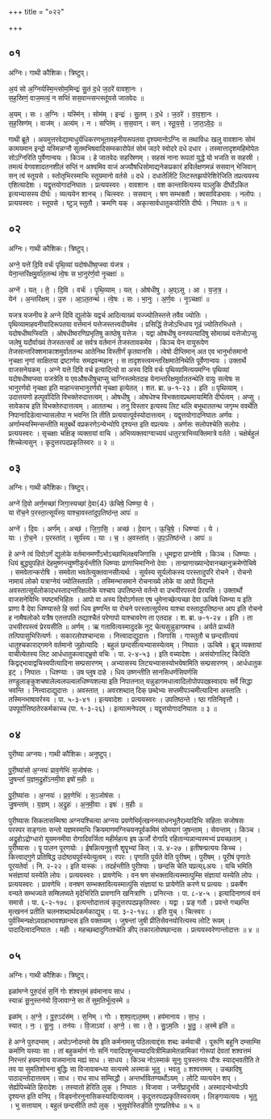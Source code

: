 +++
title = "०२२"

+++


## ०१
अग्निः। गाथी कौशिकः। त्रिष्टुप्।

अ॒यं सो अ॒ग्निर्यस्मि॒न्त्सोम॒मिन्द्रः॑ सु॒तं द॒धे ज॒ठरे॑ वावशा॒नः ।  
स॒ह॒स्रिणं॒ वाज॒मत्यं॒ न सप्तिं॑ सस॒वान्त्सन्त्स्तू॑यसे जातवेदः ॥

अ॒यम् । सः । अ॒ग्निः । यस्मि॑न् । सोम॑म् । इन्द्रः॑ । सु॒तम् । द॒धे । ज॒ठरे॑ । वा॒व॒शा॒नः ।  
स॒ह॒स्रिण॑म् । वाज॑म् । अत्य॑म् । न । सप्ति॑म् । स॒स॒वान् । सन् । स्तू॒य॒से॒ । जा॒त॒ऽवे॒दः॒ ॥

गाथी ब्रूते । अयमुत्तरवेद्यामाधुर्यधिकरणभूतावहनीयरूपतया दृश्यमानोऽग्निः स तथाविधः खलु वावशानः सोमं कामयमान इन्द्रो यस्मिन्नग्नौ सुतमभिषवादिसम्स्कारोपेतं सोमं जठरे स्वोदरे दधे दधार । तस्मात्तादृशमहिमोपेतः सोऽग्निरिति पुर्वेणान्वयः । किञ्च । हे जातवेदः सहस्रिणम् । सहस्रं नाना रूपतां युद्धे यो भजति स सहस्री । तमत्यं वेगवशादतनशीलं सप्तिं न अश्वमिव वाजं अज्यौषधिसोमाद्यनेकप्रकारं हविर्लक्षणमन्नं ससवान् भेजिवान् सन् त्वं स्तूयसे । स्तोतृभिरस्माभिः स्तूयमानो वर्तसे ॥ दधे । दधातेर्लिटि लिटस्तझयोरेशिरेजिति तप्रत्ययस्य एशित्यादेशः । यद्वृत्तयोगादनिघातः । प्रत्ययस्वरः । वावशानः । वश कान्तावित्यस्य यञ्लुकि दीर्घोऽकित इत्यभ्यासस्य दीर्घः । व्यत्ययेन शानच् । चित्स्वरः । ससवान् । षण सम्भक्तौ । क्वसाविडभावः । नलोपः । प्रत्ययस्वरः । स्तूयसे । ष्टुञ् स्तुतौ । क्रमणि यक् । अकृत्सार्वधातुकयोरिति दीर्घः । निघातः ॥ १ ॥

## ०२
अग्निः। गाथी कौशिकः। त्रिष्टुप्।

अग्ने॒ यत्ते॑ दि॒वि वर्चः॑ पृथि॒व्यां यदोष॑धीष्व॒प्स्वा य॑जत्र ।  
येना॒न्तरि॑क्षमु॒र्वा॑त॒तन्थ॑ त्वे॒षः स भा॒नुर॑र्ण॒वो नृ॒चक्षाः॑ ॥

अग्ने॑ । यत् । ते॒ । दि॒वि । वर्चः॑ । पृ॒थि॒व्याम् । यत् । ओष॑धीषु । अ॒प्ऽसु । आ । य॒ज॒त्र॒ ।  
येन॑ । अ॒न्तरि॑क्षम् । उ॒रु । आ॒ऽत॒तन्थ॑ । त्वे॒षः । सः । भा॒नुः । अ॒र्ण॒वः । नृ॒ऽचक्षाः॑ ॥

यजत्र यजनीय हे अग्ने दिवि द्युलोके यद्वर्च आदित्याख्यं यज्ज्योतिस्तत्ते तवैव ज्योतिः । पृथिव्यामाहवनीयादिरूपतया वर्त्तमानं यत्तेजस्तत्त्वदीयमेव । प्रसिद्धिं तेजोऽभिधाय गूढं ज्योतिरभिधत्ते । यदोषधीष्वप्स्विति । ओषधीष्वरणिप्रभृतिषु काष्ठेषु यत्तेजः । यद्वा ओषधीषु वनस्पत्यादिषु सोमाख्यं यत्तेजोऽप्सु जलेषु यदौर्वाख्यं तेजस्तत्सर्वं आ सर्वत्र वर्तमानं तेजस्तावकमेव । किञ्च येन वायुरूपेण तेजसान्तरिक्शमाकाशमुर्वाततन्थ आतेनिथ विस्तीर्णं कृतवानसि । त्वेषो दीप्तिमान् अत एव भानुर्भासमानो नृचक्षा नृणां साक्षितया द्रष्टार्णवः समद्रवन्महान् । स तादृशस्त्वमन्तरिक्षमातेनिथेति पूर्वेणान्वयः । उक्तार्थे वाजसनेयकम् । अग्ने यत्ते दिवि वर्च इत्यादित्यो वा अस्य दिवि वर्चः पृथिव्यामित्ययमग्निः पृथिव्यां यदोषधीष्वप्स्वा यजत्रेति य एवऔषधीषुचाप्सु चाग्निस्तमेतदाह येनान्तरिक्षमुर्वाततन्थेति वायुः सत्वेषः स भानुरर्णवो नृचक्षा इति माहान्त्सभानुरर्णवो नृचक्षा इत्येतत् । शत. ब्रा. ७-१-२३ । इति ॥ पृथिव्याम् । उदात्तयणो हल्पूर्वादिति विभक्तेरुदात्तत्वम् । ओषधीषु । ओषधेश्च विभक्तावप्रथमायामिति दीर्घत्वम् । अप्सु । सावेकाच इति विभक्तेरुदात्तत्वम् । आततन्थ । तनु विस्तार इत्यस्य लिट थलि बभूथाततन्थ जगृम्भ ववर्थेति निपानादिडेत्वाभ्यासलोपा न भवन्ति लि तीति प्रत्ययात्पूर्वस्योदात्तत्वम् । यद्वृत्तयोगादनिघातः अर्णवः । अर्णाम्स्यस्मिन्सन्तीति मतुबर्थे वप्रकरणेऽन्येभ्योपि दृश्यन्त इति वप्रत्ययः । अर्णसः सलोपश्चेति सलोपः । प्रत्ययस्वरः । सृचक्षाः चक्षिङ् व्यक्तायां वाचि । अभिव्यक्तवाग्वाच्ययं धातुरत्राभिव्यक्तिमात्रे वर्तते । चक्षेर्बहुलं शिच्चेत्यसुन् । कृदुत्तरपदप्रकृतिस्वरः ॥ २ ॥

## ०३
अग्निः। गाथी कौशिकः। त्रिष्टुप्।

अग्ने॑ दि॒वो अर्ण॒मच्छा॑ जिगा॒स्यच्छा॑ दे॒वा{4} ऊ॑चिषे॒ धिष्ण्या॒ ये ।  
या रो॑च॒ने प॒रस्ता॒त्सूर्य॑स्य॒ याश्चा॒वस्ता॑दुप॒तिष्ठ॑न्त॒ आपः॑ ॥

अग्ने॑ । दि॒वः । अर्ण॑म् । अच्छ॑ । जि॒गा॒सि॒ । अच्छ॑ । दे॒वान् । ऊ॒चि॒षे॒ । धिष्ण्याः॑ । ये ।  
याः । रो॒च॒ने । प॒रस्ता॑त् । सूर्य॑स्य । याः । च॒ । अ॒वस्ता॑त् । उ॒प॒ऽतिष्ठ॑न्ते । आपः॑ ॥

हे अग्ने त्वं दिवोऽर्णं द्युलोके वर्तमानमर्णोऽभोऽच्छाभिलक्ष्यजिगासि । धूमद्वारा प्राप्नोषि । किञ्च । धिष्ण्याः । धियं बुद्ध्युपहितं देहमुष्णन्त्युष्णीकुर्वन्तीति धिष्ण्याः प्राणाभिमानिनो देवाः । तान्प्राणाख्यान्देवानच्छानुक्रमेणोचिषे । समवेतान्करोषि । समवेता भवतेत्युक्तवानसीत्यर्थः । सूर्यस्य सूर्यलोकस्य परस्तादुपरि रोचने । रोचनो नामायं लोको यत्राग्नेयं ज्योतिस्तपति । तस्मिन्भासमाने रोचनाख्ये लोके या आपो विद्यन्ते अवस्तात्सूर्यलोकादधस्तादन्तरिक्षलोके यश्चाप उपतिष्ठन्ते वर्तन्ते वा उभयीरपस्त्वं प्रेरयसि । उक्तार्थो वाजसनेयिभिः स्पष्टमभिहितः । आपो वा अस्य दिवोऽर्णस्ता एष धूमेनाच्छेत्यच्छा देवा ऊचिषे धिष्न्या य इति प्राणा वै देवा धिष्ण्यास्ते हि सर्वा धिय इष्णन्ति या रोचने परस्तात्सूर्यस्य याश्चा वस्तादुपतिष्ठन्त आप इति रोचनो ह नामैषलोको यत्रैष एतत्तपति तद्याश्चैतं परेणापो याश्चावरेण ता एतदाह । श. ब्रा. ७-१-२४ । इति । ता उभयीरपस्त्वं प्रेरयसीति ॥ अर्णम् । ऋ गतावित्यस्मादुदके नुट् चेत्यसुन्नुडागमश्च । अर्यते प्रार्थ्यते तत्पिपासुभिरित्यर्णः । सकारलोपश्चान्दसः । नित्त्वादाद्युदात्तः । जिगासि । गास्तुतौ च छन्दसीत्ययं धातुश्चकाराद्गमने वर्तमानो जुहोत्यादिः । बहुलं छन्दसीत्यभ्यासस्येत्वम् । निघातः । ऊचिषे । ब्रूञ् व्यक्तायां वाचीत्येतस्य लिट आर्धधातुकत्वाद्भ्रुवो वचिः । पा. २-४-५३ । इति वच्यादेशः । असंयोगालिट् किदिति किद्वद्भावाद्वचिस्वपीत्यादिना सम्प्रसारणम् । अभ्यासस्य लिट्यभ्यासस्योभयेषामिति सम्प्रसारणम् । आर्धधातुक इट् । निघातः । धिश्ण्याः । उष प्लुष दाहे । धिय उष्णन्तीति सानसिधर्णसिपर्णसि तण्डुलाङ्कुशचषालेल्वलपल्वलधिष्ण्यशल्या इति निपातनात् यन्नुडागमधात्वादिलोपोपपदह्रस्वादयः सर्वे सिद्धा भवन्ति । नित्त्वादाद्युदात्तः । अवस्तात् । अवरशब्दात् दिक् छब्देभ्यः सप्तमीपञ्चमीत्यादिना अस्तातिः । तस्मिन्व्भाषावर्रस्य । पा. ५-३-४१ । इत्यवादेशः । प्रत्ययस्वरः । उपतिष्ठन्ते । ष्ठा गतिनिवृत्तौ । उपपूर्वात्तिष्ठतेरकर्मकाच्च (पा. १-३-२६) । इत्यात्मनेपदम् । यद्वृत्तयोगादनिघातः ॥ ३ ॥

## ०४
पुरीष्या अग्नयः। गाथी कौशिकः। अनुष्टुप्।

पु॒री॒ष्या॑सो अ॒ग्नयः॑ प्राव॒णेभिः॑ स॒जोष॑सः ।  
जु॒षन्तां॑ य॒ज्ञम॒द्रुहो॑ऽनमी॒वा इषो॑ म॒हीः ॥

पु॒री॒ष्या॑सः । अ॒ग्नयः॑ । प्र॒व॒णेभिः॑ । स॒ऽजोष॑सः ।  
जु॒षन्ता॑म् । य॒ज्ञम् । अ॒द्रुहः॑ । अ॒न॒मी॒वाः । इषः॑ । म॒हीः ॥

पुरीष्यासः सिकतासम्मिश्रा अग्नयश्चित्या अग्नयः प्रवणेभिर्मृत्खननसाधनभूतैरभ्र्यादिभिः सहिताः सजोषसः परस्पर सङ्गताः सन्तो यज्ञमस्माभिः क्रियमाणमग्निचयनपूर्वकमिमं सोमयागं जुषन्ताम् । सेवन्ताम् । किञ्च । अद्रुहोऽद्रोग्धारो यूयमनमीवा रोगादिवर्जिता महीर्महत्य इष ऊर्जो रोगादि रहितान्यन्नान्यस्मभ्यं प्रयच्छताम् । पुरीष्यासः । पॄ पालन पूरणयोः । ईषन्नित्यनुवृत्तौ शॄपॄभ्यां कित् । उ. ४-२७ । इतीषन्प्रत्ययः किच्च । कित्त्वाद्गुणे प्रतिषिद्ध उदोष्ठ्यपूर्वस्येत्युत्वम् । रपरः । पृणाति पूर्यते वेति पुरीषम् । पुरीषम् । पूरीषं पृणातेः पूरयतेर्वा । नि. २-२२ । इति यास्कः । तदर्हन्तीति पुरीश्याः । छन्दसि चेति यप्रत्य्६अयः । यचि भमिति भसंज्ञायां यस्येति लोपः । प्रत्ययस्वरः । प्रावणेभिः । वन षण संभक्तावित्यस्मात्पुम्सि संज्ञायां यस्येति लोपः । प्रत्ययस्वरः । प्रावणेभि । वनषण सम्भक्तावित्यस्मात्पुंसि संज्ञायां घः प्रायेणेति करणे घ प्रत्ययः । प्रकर्षेण वन्यते सम्भज्यते सम्श्लिष्यते मृदेभिरिति प्रावणानि खनित्राणि । प्रनिरन्तः । पा. ८-४-५ । इत्यादिनाणत्वं वनं समासे । पा. ६-२-१७८ । इत्यन्तोदात्तत्वं कृदुत्तरपदप्रकृतिस्वरः । यद्वा । प्रङ् गतौ । प्रवन्ते गच्छन्ति मृत्खननं प्रतीति चलनशब्दार्थदकर्मकाद्युच् । पा. ३-२-१४८ । इति युच् । चित्स्वरः । पुर्वस्मिन्पक्षेऽवग्रहाभावश्छान्दस इति वक्तव्यम् । जुषन्तां जुषी प्रीतिसेवनयोरित्यस्य लोटि रूपम् । पादादित्वादनिघातः । महीः । महच्छब्दादुगितश्चेति ङीप् तकारलोपष्छान्दसः । प्रत्ययस्वरेणान्तोदात्तः ॥ ४ ॥

## ०५
अग्निः। गाथी कौशिकः। त्रिष्टुप्।

इळा॑मग्ने पुरु॒दंसं॑ स॒निं गोः श॑श्वत्त॒मं हव॑मानाय साध ।  
स्यान्नः॑ सू॒नुस्तन॑यो वि॒जावाग्ने॒ सा ते॑ सुम॒तिर्भू॑त्व॒स्मे ॥

इळा॑म् । अ॒ग्ने॒ । पु॒रु॒ऽदंस॑म् । स॒निम् । गोः । श॒श्व॒त्ऽत॒मम् । हव॑मानाय । सा॒ध॒ ।  
स्यात् । नः॒ । सू॒नुः । तन॑यः । वि॒जाऽवा॑ । अ॒ग्ने॒ । सा । ते॒ । सु॒ऽम॒तिः । भू॒तु॒ । अ॒स्मे इति॑ ॥

हे अग्ने पुरुदम्सम् । अपोऽप्नोदम्सो वेष इति कर्मनामसु पठितत्वाद्दंसः शब्दः कर्मवाची । पूरूणि बहूनि दम्साम्सि कर्माणि यस्याः सा । तां बहुकर्माणं गोः सनिं गवादिपशून्सम्पादयित्रीमिळामेतन्नामिकां गोरूपां देवतां शश्वत्तमं निरन्तरं हवमानाय यजमानाय मह्यं साध । साधय । किञ्च नोऽस्माकं सूनुः पुत्रस्तनयः पौत्रः स्याद्भवतीति ते तव या सुमतिशोभना बुद्धिः सा विजावाबन्ध्या सत्यस्मे अस्माकं भूतु । भवतु ॥ शश्वत्तमम् । उच्छादिषु पाठादन्तोदात्तत्वम् । साध । राध साध सम्सिद्धौ । अन्तर्भावितण्यर्थोऽयम् । लोटि व्यत्ययेन शप् । सेर्ह्यपिच्चेति हिरादेशः । तस्यातो हेरिति लुक् । निघातः । विजावा । जनीप्रादुर्भावे । अस्मादन्येभ्योऽपि दृश्यन्त इति वनिप् । विड्वनोरनुनासिकस्यादित्यात्वम् । कृदुत्तरपदप्रकृतिस्वरत्वम् । लिङ्गव्यत्ययः । भूतु । भु सत्तायाम् । बहुलं छन्दसीति तपो लुक् । भुसुवोस्तिङीति गुणप्रतिषेधः ॥ ५ ॥